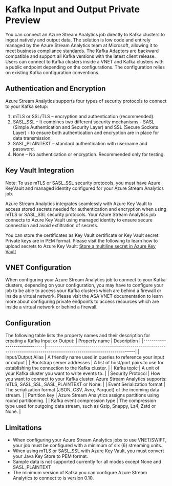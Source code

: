 # Kafka Input and Output Private Preview

You can connect an Azure Stream Analytics job directly to Kafka clusters to ingest natively and output data. The solution is low code and entirely managed by the Azure Stream Analytics team at Microsoft, allowing it to meet business compliance standards. The Kafka Adapters are backward compatible and support all Kafka versions with the latest client release. Users can connect to Kafka clusters inside a VNET and Kafka clusters with a public endpoint depending on the configurations. The configuration relies on existing Kafka configuration conventions. 


## Authentication and Encryption 

Azure Stream Analytics supports four types of security protocols to connect to your Kafka setup: 

1. mTLS or SSL/TLS – encryption and authentication (recommended). 
2. SASL_SSL – It combines two different security mechanisms - SASL (Simple Authentication and Security Layer) and SSL (Secure Sockets Layer) - to ensure both authentication and encryption are in place for data transmission. 
3. SASL_PLAINTEXT – standard authentication with username and password. 
4. None – No authentication or encryption. Recommended only for testing. 

## Key Vault Integration 

Note: To use mTLS or SASL_SSL security protocols, you must have Azure KeyVault and managed identity configured for your Azure Stream Analytics job. 

Azure Stream Analytics integrates seamlessly with Azure Key Vault to access stored secrets needed for authentication and encryption when using mTLS or SASL_SSL security protocols. Your Azure Stream Analytics job connects to Azure Key Vault using managed identity to ensure secure connection and avoid exfiltration of secrets. 

You can store the certificates as Key Vault certificate or Key Vault secret. Private keys are in PEM format. 
Please visit the following to learn how to upload secrets to Azure Key Vault: [Store a multiline secret in Azure Key Vault](https://learn.microsoft.com/azure/key-vault/secrets/multiline-secrets)


## VNET Configuration 

When configuring your Azure Stream Analytics job to connect to your Kafka clusters, depending on your configuration, you may have to configure your job to be able to access your Kafka clusters which are behind a firewall or inside a virtual network.  Please visit the ASA VNET documentation to learn more about configuring private endpoints to access resources which are inside a virtual network or behind a firewall. 

## Configuration 

The following table lists the property names and their description for creating a Kafka Input or Output: 
| Property name                | Description                                                                                                             |
|------------------------------|-------------------------------------------------------------------------------------------------------------------------|
| Input/Output Alias            | A friendly name used in queries to reference your input or output                                                       |
| Bootstrap server addresses   | A list of host/port pairs to use for establishing the connection to the Kafka cluster.                                  |
| Kafka topic                  | A unit of your Kafka cluster you want to write events to.                                                               |
| Security Protocol            | How you want to connect to your Kafka cluster. Azure Stream Analytics supports: mTLS, SASL_SSL, SASL_PLAINTEXT or None. |
| Event Serialization format   | The serialization format (JSON, CSV, Avro, Parquet) of the incoming data stream.                                        |
| Partition key                | Azure Stream Analytics assigns partitions using round partitioning.                                                     |
| Kafka event compression type | The compression type used for outgoing data stream, such as Gzip, Snappy, Lz4, Zstd or None.                            |

## Limitations

* When configuring your Azure Stream Analytics jobs to use VNET/SWIFT, your job must be configured with a minimum of six (6) streaming units. 
* When using mTLS or SASL_SSL with Azure Key Vault, you must convert your Java Key Store to PEM format. 
* Sample data is not supported currently for all modes except None and SASL_PLAINTEXT 
* The minimum version of Kafka you can configure Azure Stream Analytics to connect to is version 0.10. 

